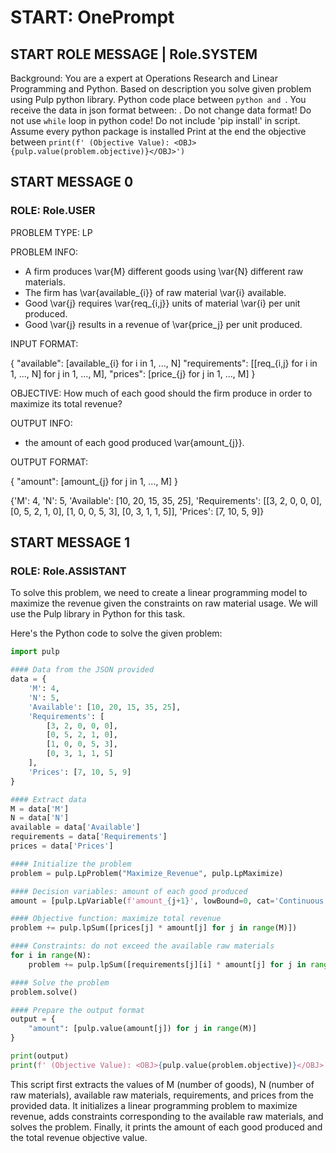 # START: OnePrompt 
## START ROLE MESSAGE | Role.SYSTEM 
Background: You are a expert at Operations Research and Linear Programming and Python. Based on description you solve given problem using Pulp python library. Python code place between ```python and ```. You receive the data in json format between: <DATA></DATA>. Do not change data format! Do not use `while` loop in python code! Do not include 'pip install' in script. Assume every python package is installed Print at the end the objective between <OBJ></OBJ> `print(f' (Objective Value): <OBJ>{pulp.value(problem.objective)}</OBJ>')`  
## START MESSAGE 0 
### ROLE: Role.USER
<DESCRIPTION>
PROBLEM TYPE: LP

PROBLEM INFO:

- A firm produces \var{M} different goods using \var{N} different raw materials.
- The firm has \var{available_{i}} of raw material \var{i} available.
- Good \var{j} requires \var{req_{i,j}} units of material \var{i} per unit produced.
- Good \var{j} results in a revenue of \var{price_j} per unit produced.


INPUT FORMAT: 

{
    "available": [available_{i} for i in 1, ..., N]
    "requirements": [[req_{i,j} for i in 1, ..., N] for j in 1, ..., M],
    "prices": [price_{j} for j in 1, ..., M]
}

OBJECTIVE: How much of each good should the firm produce in order to maximize its total revenue?

OUTPUT INFO:

- the amount of each good produced \var{amount_{j}}.

OUTPUT FORMAT:

{
    "amount": [amount_{j} for j in 1, ..., M]
}

</DESCRIPTION>
<DATA>
{'M': 4, 'N': 5, 'Available': [10, 20, 15, 35, 25], 'Requirements': [[3, 2, 0, 0, 0], [0, 5, 2, 1, 0], [1, 0, 0, 5, 3], [0, 3, 1, 1, 5]], 'Prices': [7, 10, 5, 9]}</DATA>


## START MESSAGE 1 
### ROLE: Role.ASSISTANT
To solve this problem, we need to create a linear programming model to maximize the revenue given the constraints on raw material usage. We will use the Pulp library in Python for this task.

Here's the Python code to solve the given problem:

```python
import pulp

#### Data from the JSON provided
data = {
    'M': 4,
    'N': 5,
    'Available': [10, 20, 15, 35, 25],
    'Requirements': [
        [3, 2, 0, 0, 0],
        [0, 5, 2, 1, 0],
        [1, 0, 0, 5, 3],
        [0, 3, 1, 1, 5]
    ],
    'Prices': [7, 10, 5, 9]
}

#### Extract data
M = data['M']
N = data['N']
available = data['Available']
requirements = data['Requirements']
prices = data['Prices']

#### Initialize the problem
problem = pulp.LpProblem("Maximize_Revenue", pulp.LpMaximize)

#### Decision variables: amount of each good produced
amount = [pulp.LpVariable(f'amount_{j+1}', lowBound=0, cat='Continuous') for j in range(M)]

#### Objective function: maximize total revenue
problem += pulp.lpSum([prices[j] * amount[j] for j in range(M)])

#### Constraints: do not exceed the available raw materials
for i in range(N):
    problem += pulp.lpSum([requirements[j][i] * amount[j] for j in range(M)]) <= available[i]

#### Solve the problem
problem.solve()

#### Prepare the output format
output = {
    "amount": [pulp.value(amount[j]) for j in range(M)]
}

print(output)
print(f' (Objective Value): <OBJ>{pulp.value(problem.objective)}</OBJ>')
```

This script first extracts the values of M (number of goods), N (number of raw materials), available raw materials, requirements, and prices from the provided data. It initializes a linear programming problem to maximize revenue, adds constraints corresponding to the available raw materials, and solves the problem. Finally, it prints the amount of each good produced and the total revenue objective value.


